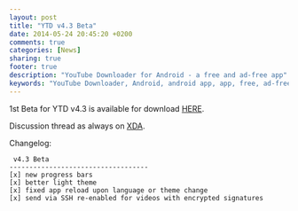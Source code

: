 ```yaml
---
layout: post
title: "YTD v4.3 Beta"
date: 2014-05-24 20:45:20 +0200
comments: true
categories: [News]
sharing: true
footer: true
description: "YouTube Downloader for Android - a free and ad-free app"
keywords: "YouTube Downloader, Android, android app, app, free, ad-free, no ads, dentex, video, YouTube, downloader"
---
```

1st Beta for YTD v4.3 is available for download [HERE](http://dentex.github.io/files/apk/beta/dentex.youtube.downloader_v4.3_beta.apk).

Discussion thread as always on [XDA](http://forum.xda-developers.com/showthread.php?t=2335450).

Changelog:

     v4.3 Beta
    -----------------------------------
    [x] new progress bars
    [x] better light theme
    [x] fixed app reload upon language or theme change
    [x] send via SSH re-enabled for videos with encrypted signatures
